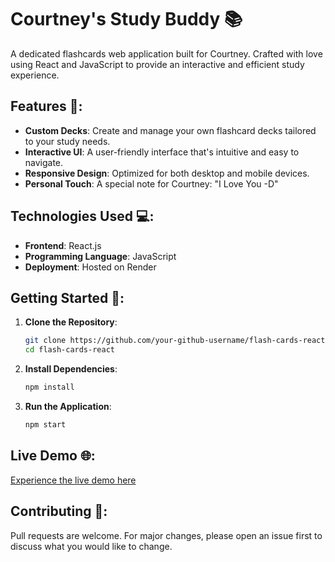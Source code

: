 # Courtney's Study Buddy 📚

A dedicated flashcards web application built for Courtney. Crafted with love using React and JavaScript to provide an interactive and efficient study experience.

## Features 🌟:
- **Custom Decks**: Create and manage your own flashcard decks tailored to your study needs.
- **Interactive UI**: A user-friendly interface that's intuitive and easy to navigate.
- **Responsive Design**: Optimized for both desktop and mobile devices.
- **Personal Touch**: A special note for Courtney: "I Love You -D"

## Technologies Used 💻:
- **Frontend**: React.js
- **Programming Language**: JavaScript
- **Deployment**: Hosted on Render

## Getting Started 🚀:
1. **Clone the Repository**:
   ```bash
   git clone https://github.com/your-github-username/flash-cards-react.git
   cd flash-cards-react
   ```
2. **Install Dependencies**:
   ```bash
   npm install
   ```
3. **Run the Application**:
   ```bash
   npm start
   ```

## Live Demo 🌐:
[Experience the live demo here](https://flash-cards-react.onrender.com/)

## Contributing 🤝:
Pull requests are welcome. For major changes, please open an issue first to discuss what you would like to change.
